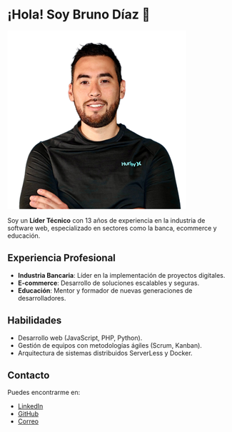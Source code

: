 # ¡Hola! Soy Bruno Díaz 👋

![Foto de Bruno](foto_bruno_400x400.png)


Soy un **Líder Técnico** con 13 años de experiencia en la industria de software web, especializado en sectores como la banca, ecommerce y educación.

## Experiencia Profesional

- **Industria Bancaria**: Líder en la implementación de proyectos digitales.
- **E-commerce**: Desarrollo de soluciones escalables y seguras.
- **Educación**: Mentor y formador de nuevas generaciones de desarrolladores.

## Habilidades

- Desarrollo web (JavaScript, PHP, Python).
- Gestión de equipos con metodologías ágiles (Scrum, Kanban).
- Arquitectura de sistemas distribuidos ServerLess y Docker.
  
## Contacto

Puedes encontrarme en:
- [LinkedIn](https://www.linkedin.com/in/brunodiazc/)
- [GitHub](https://github.com/bdiazc90)
- [Correo](mailto:bruno@enter.edu.pe)
